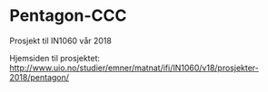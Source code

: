 # Pentagon-CCC
Prosjekt til IN1060 vår 2018

Hjemsiden til prosjektet: http://www.uio.no/studier/emner/matnat/ifi/IN1060/v18/prosjekter-2018/pentagon/
